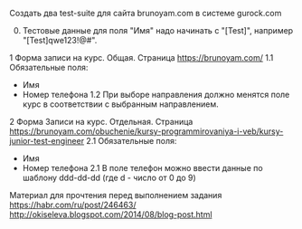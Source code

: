 Создать два test-suite для сайта brunoyam.com в системе gurock.com

0. Тестовые данные для поля "Имя" надо начинать с "[Test]", например "[Test]qwe123!@#".

1 Форма записи на курс. Общая. Страница https://brunoyam.com/
1.1 Обязательные поля:
- Имя
- Номер телефона
1.2 При выборе направления должно менятся поле курс в соответствии с выбранным направлением.

2 Форма Записи на курс. Отдельная. Страница https://brunoyam.com/obuchenie/kursy-programmirovaniya-i-veb/kursy-junior-test-engineer
2.1 Обязательные поля:
- Имя
- Номер телефона
2.1 В поле телефон можно ввести данные по шаблону ddd-dd-dd (где d - число от 0 до 9)


Материал для прочтения перед выполнением задания
https://habr.com/ru/post/246463/
http://okiseleva.blogspot.com/2014/08/blog-post.html
